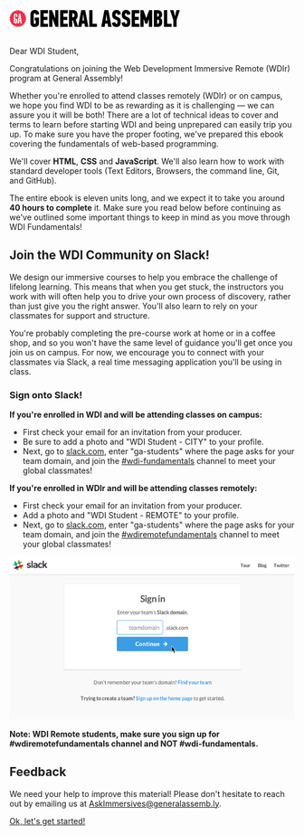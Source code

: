 ![GA Logo](assets/GA_logo.png)
<br>
<br>

Dear WDI Student,

Congratulations on joining the Web Development Immersive Remote (WDIr) program at General Assembly!

Whether you're enrolled to attend classes remotely (WDIr) or on campus, we hope you find WDI to be as rewarding as it is challenging — we can assure you it will be both! There are a lot of technical ideas to cover and terms to learn before starting WDI and being unprepared can easily trip you up. To make sure you have the proper footing, we've prepared this ebook covering the fundamentals of web-based programming.

We'll cover **HTML**, **CSS** and **JavaScript**.  We'll also learn how to work with standard developer tools (Text Editors, Browsers, the command line, Git, and GitHub).

The entire ebook is eleven units long, and we expect it to take you around **40 hours to complete** it. Make sure you read below before continuing as we've outlined some important things to keep in mind as you move through WDI Fundamentals!


## Join the WDI Community on Slack!

We design our immersive courses to help you embrace the challenge of lifelong learning. This means that when you get stuck, the instructors you work with will often help you to drive your own process of discovery, rather than just give you the right answer. You'll also learn to rely on your classmates for support and structure.

You're probably completing the pre-course work at home or in a coffee shop, and so you won't have the same level of guidance you'll get once you join us on campus. For now, we encourage you to connect with your classmates via Slack, a real time messaging application you'll be using in class.

### Sign onto Slack!

**If you're enrolled in WDI and will be attending classes on campus:** 

* First check your email for an invitation from your producer.
* Be sure to add a photo and "WDI Student - CITY" to your profile.
* Next, go to [slack.com](https://slack.com/signin), enter "ga-students" where the
 page asks for your team domain, and join the [#wdi-fundamentals](https://ga-students.slack.com/messages/wdi-fundamentals/) channel to meet your global classmates!
 
 
**If you're enrolled in WDIr and will be attending classes remotely:** 
 
* First check your email for an invitation from your producer.
* Add a photo and "WDI Student - REMOTE" to your profile.
* Next, go to [slack.com](https://slack.com/signin), enter "ga-students" where the
  page asks for your team domain, and join the [#wdiremotefundamentals](https://ga-students.slack.com/messages/#wdiremotefundamentals/) channel to meet your global classmates!


![Step-by-step Slack Tutorial](assets/chapter0/slack_tutorial.gif)

**Note: WDI Remote students, make sure you sign up for #wdiremotefundamentals channel and NOT #wdi-fundamentals.**

## Feedback

We need your help to improve this material!  Please don't hesitate to reach out by emailing us at [AskImmersives@generalassemb.ly](AskImmersives@generalassemb.ly).

[Ok, let's get started!](00_chapter/02_lesson.md)
